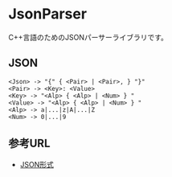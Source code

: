 # JsonParser

C++言語のためのJSONパーサーライブラリです。

## JSON

```
<Json> -> "{" { <Pair> | <Pair>, } "}"
<Pair> -> <Key>: <Value>
<Key> -> "<Alp> { <Alp> | <Num> } "
<Value> -> "<Alp> { <Alp> | <Num> } "
<Alp> -> a|...|z|A|...|Z
<Num> -> 0|...|9
```

## 参考URL
- [JSON形式](https://www.tohoho-web.com/ex/json.html)
